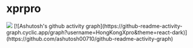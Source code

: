 # xprpro
<img src="https://readme-typing-svg.herokuapp.com/?lines=欢迎光临！;这里是，AKAXpro!哟！&font=Roboto" />
[![Ashutosh's github activity graph](https://github-readme-activity-graph.cyclic.app/graph?username=HongKongXpro&theme=react-dark)](https://github.com/ashutosh00710/github-readme-activity-graph)


